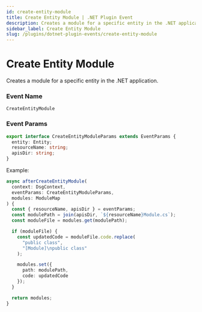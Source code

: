 ```yaml
---
id: create-entity-module
title: Create Entity Module | .NET Plugin Event
description: Creates a module for a specific entity in the .NET application.
sidebar_label: Create Entity Module
slug: /plugins/dotnet-plugin-events/create-entity-module
---
```


# Create Entity Module


Creates a module for a specific entity in the .NET application.

### Event Name

`CreateEntityModule`

### Event Params

```ts
export interface CreateEntityModuleParams extends EventParams {
  entity: Entity;
  resourceName: string;
  apisDir: string;
}
```

Example:

```ts
async afterCreateEntityModule(
  context: DsgContext,
  eventParams: CreateEntityModuleParams,
  modules: ModuleMap
) {
  const { resourceName, apisDir } = eventParams;
  const modulePath = join(apisDir, `${resourceName}Module.cs`);
  const moduleFile = modules.get(modulePath);

  if (moduleFile) {
    const updatedCode = moduleFile.code.replace(
      "public class",
      "[Module]\npublic class"
    );

    modules.set({
      path: modulePath,
      code: updatedCode
    });
  }

  return modules;
}
```